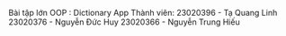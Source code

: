 Bài tập lớn OOP : Dictionary App
Thành viên:
  23020396 - Tạ Quang Linh
  23020376 - Nguyễn Đức Huy
  23020366 - Nguyễn Trung Hiếu
